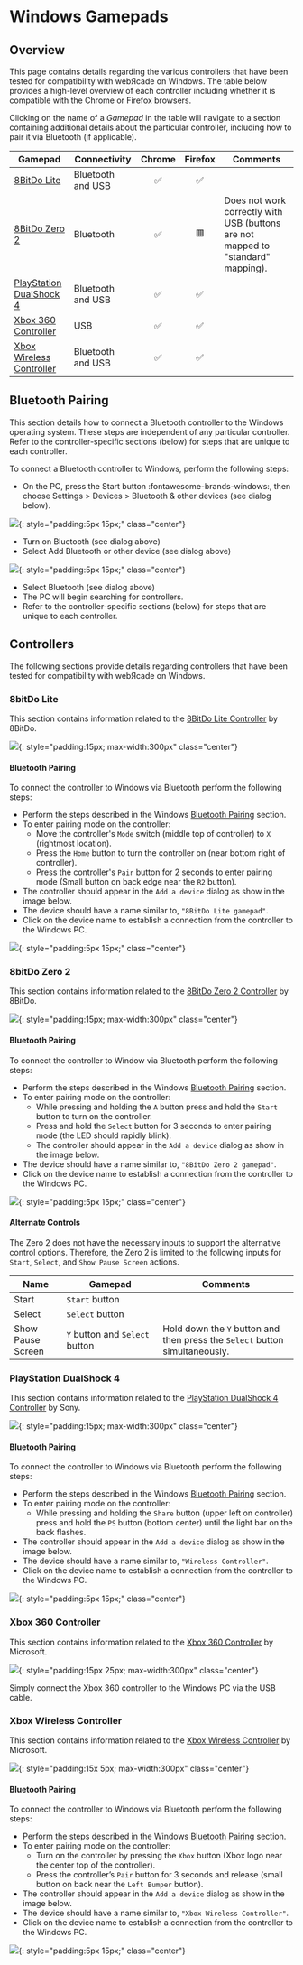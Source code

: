 # Windows Gamepads

## Overview

This page contains details regarding the various controllers that have been tested for compatibility with webЯcade on Windows. The table below provides a high-level overview of each controller including whether it is compatible with the Chrome or Firefox browsers.

Clicking on the name of a *Gamepad* in the table will navigate to a section containing additional details about the particular controller, including how to pair it via Bluetooth (if applicable).

| __Gamepad__ | __Connectivity__ | __Chrome__ | __Firefox__ | Comments |
| --- | --- | :----: | :----: | --- |
| [8BitDo Lite](#8bitdo-lite) | Bluetooth and USB |  :white_check_mark: | :white_check_mark: | |
| [8BitDo Zero 2](#8bitdo-zero-2) | Bluetooth |  :white_check_mark: | :red_square: | Does not work correctly with USB (buttons are not mapped to "standard" mapping). |
| [PlayStation DualShock 4](#playstation-dualshock-4) | Bluetooth and USB |  :white_check_mark: | :white_check_mark:  |   |
| [Xbox 360 Controller](#xbox-360-controller) | USB |:white_check_mark: | :white_check_mark: |  |
| [Xbox Wireless Controller](#xbox-wireless-controller) | Bluetooth and USB |:white_check_mark: | :white_check_mark:  |  |

## Bluetooth Pairing
 
This section details how to connect a Bluetooth controller to the Windows operating system. These steps are independent of any particular controller. Refer to the controller-specific sections (below) for steps that are unique to each controller. 

To connect a Bluetooth controller to Windows, perform the following steps:

* On the PC, press the Start button :fontawesome-brands-windows:, then choose Settings > Devices > Bluetooth & other devices (see dialog below).

![](../../assets/images/platforms/windows/bluetooth-dialog.png){: style="padding:5px 15px;" class="center"}

* Turn on Bluetooth (see dialog above)
* Select Add Bluetooth or other device (see dialog above)

![](../../assets/images/platforms/windows/adddevice-dialog.png){: style="padding:5px 15px;" class="center"}

* Select Bluetooth (see dialog above) 
* The PC will begin searching for controllers.
* Refer to the controller-specific sections (below) for steps that are unique to each controller.

## Controllers

The following sections provide details regarding controllers that have been tested for compatibility with webЯcade on Windows. 

### 8bitDo Lite

This section contains information related to the [8BitDo Lite Controller](https://www.8bitdo.com/lite/) by 8BitDo.

![](../../assets/images/controllers/lite.png){: style="padding:15px; max-width:300px" class="center"}

#### Bluetooth Pairing

To connect the controller to Windows via Bluetooth perform the following steps:

* Perform the steps described in the Windows [Bluetooth Pairing](#bluetooth-pairing) section.
* To enter pairing mode on the controller:
    * Move the controller's `Mode` switch (middle top of controller) to `X` (rightmost location).
    * Press the `Home` button to turn the controller on (near bottom right of controller).
    * Press the controller's `Pair` button for 2 seconds to enter pairing mode (Small button on back edge near the `R2` button).
* The controller should appear in the `Add a device` dialog as show in the image below. 
* The device should have a name similar to, `"8BitDo Lite gamepad"`.
* Click on the device name to establish a connection from the controller to the Windows PC.

![](../../assets/images/platforms/windows/bluetooth-8bitdo-lite.png){: style="padding:5px 15px;" class="center"}

### 8bitDo Zero 2

This section contains information related to the [8BitDo Zero 2 Controller](https://www.8bitdo.com/zero2/) by 8BitDo.

![](../../assets/images/controllers/zero2.png){: style="padding:15px; max-width:300px" class="center"}

#### Bluetooth Pairing

To connect the controller to Window via Bluetooth perform the following steps:

* Perform the steps described in the Windows [Bluetooth Pairing](#bluetooth-pairing) section.
* To enter pairing mode on the controller:
    * While pressing and holding the `A` button press and hold the `Start` button to turn on the controller.
    * Press and hold the `Select` button for 3 seconds to enter pairing mode (the LED should rapidly blink).
    * The controller should appear in the `Add a device` dialog as show in the image below. 
* The device should have a name similar to, `"8BitDo Zero 2 gamepad"`.
* Click on the device name to establish a connection from the controller to the Windows PC.

![](../../assets/images/platforms/windows/bluetooth-8bitdo-zero2.png){: style="padding:5px 15px;" class="center"}

#### Alternate Controls

The Zero 2 does not have the necessary inputs to support the alternative control options. Therefore, the Zero 2 is limited to the following inputs for `Start`, `Select`, and `Show Pause Screen` actions. 

| __Name__ | <div style="min-width:140px">__Gamepad__</div> | __Comments__ |
| --- | --- | --- |
| Start                        | `Start` button | |
| Select                       | `Select` button |  | |
| Show Pause Screen        | `Y` button and `Select` button | Hold down the `Y` button and then press the `Select` button simultaneously. |

### PlayStation DualShock 4

This section contains information related to the [PlayStation DualShock 4 Controller](https://en.wikipedia.org/wiki/DualShock#DualShock_4) by Sony.

![](../../assets/images/controllers/dualshock4.png){: style="padding:15px; max-width:300px" class="center"}

#### Bluetooth Pairing

To connect the controller to Windows via Bluetooth perform the following steps:

* Perform the steps described in the Windows [Bluetooth Pairing](#bluetooth-pairing) section.
* To enter pairing mode on the controller:
    * While pressing and holding the `Share` button (upper left on controller) press and hold the `PS` button (bottom center) until the light bar on the back flashes.
* The controller should appear in the `Add a device` dialog as show in the image below. 
* The device should have a name similar to, `"Wireless Controller"`.
* Click on the device name to establish a connection from the controller to the Windows PC.

![](../../assets/images/platforms/windows/bluetooth-dualshock4.png){: style="padding:5px 15px;" class="center"}

### Xbox 360 Controller

This section contains information related to the [Xbox 360 Controller](https://en.wikipedia.org/wiki/Xbox_360_controller) by Microsoft.

![](../../assets/images/controllers/360controller.png){: style="padding:15px 25px; max-width:300px" class="center"}

Simply connect the Xbox 360 controller to the Windows PC via the USB cable. 

### Xbox Wireless Controller

This section contains information related to the [Xbox Wireless Controller](https://en.wikipedia.org/wiki/Xbox_Wireless_Controller) by Microsoft.

![](../../assets/images/controllers/xboxone.png){: style="padding:15x 5px; max-width:300px" class="center"}

#### Bluetooth Pairing

To connect the controller to Windows via Bluetooth perform the following steps:

* Perform the steps described in the Windows [Bluetooth Pairing](#bluetooth-pairing) section.
* To enter pairing mode on the controller:
    * Turn on the controller by pressing the `Xbox` button (Xbox logo near the center top of the controller).
    * Press the controller’s `Pair` button for 3 seconds and release (small button on back near the `Left Bumper` button).
* The controller should appear in the `Add a device` dialog as show in the image below. 
* The device should have a name similar to, `"Xbox Wireless Controller"`.
* Click on the device name to establish a connection from the controller to the Windows PC.

![](../../assets/images/platforms/windows/bluetooth-xbox.png){: style="padding:5px 15px;" class="center"}

